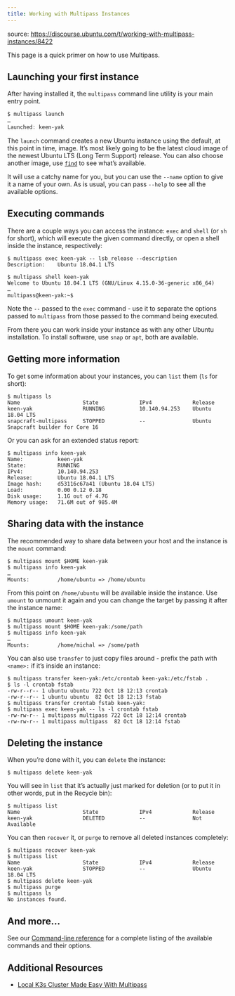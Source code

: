 ```yaml
---
title: Working with Multipass Instances
---
```


source: https://discourse.ubuntu.com/t/working-with-multipass-instances/8422

This page is a quick primer on how to use Multipass.

Launching your first instance
-----------------------------

After having installed it, the `multipass` command line utility is your main entry point.

```powershell title="PowerShell"
$ multipass launch
…
Launched: keen-yak

```

The `launch` command creates a new Ubuntu instance using the default, at this point in time, image. It’s most likely going to be the latest cloud image of the newest Ubuntu LTS (Long Term Support) release. You can also choose another image, use [`find`](https://discourse.ubuntu.com/t/multipass-find-command/8351) to see what’s available.

It will use a catchy name for you, but you can use the `--name` option to give it a name of your own. As is usual, you can pass `--help` to see all the available options.

Executing commands
------------------

There are a couple ways you can access the instance: `exec` and `shell` (or `sh` for short), which will execute the given command directly, or open a shell inside the instance, respectively:

```
$ multipass exec keen-yak -- lsb_release --description
Description:    Ubuntu 18.04.1 LTS

```

```
$ multipass shell keen-yak
Welcome to Ubuntu 18.04.1 LTS (GNU/Linux 4.15.0-36-generic x86_64)
…
multipass@keen-yak:~$

```

Note the `--` passed to the `exec` command - use it to separate the options passed to `multipass` from those passed to the command being executed.

From there you can work inside your instance as with any other Ubuntu installation. To install software, use `snap` or `apt`, both are available.

Getting more information
------------------------

To get some information about your instances, you can `list` them (`ls` for short):

```
$ multipass ls
Name                    State             IPv4             Release
keen-yak                RUNNING           10.140.94.253    Ubuntu 18.04 LTS
snapcraft-multipass     STOPPED           --               Ubuntu Snapcraft builder for Core 16

```

Or you can ask for an extended status report:

```
$ multipass info keen-yak
Name:           keen-yak
State:          RUNNING
IPv4:           10.140.94.253
Release:        Ubuntu 18.04.1 LTS
Image hash:     d53116c67a41 (Ubuntu 18.04 LTS)
Load:           0.00 0.12 0.18
Disk usage:     1.1G out of 4.7G
Memory usage:   71.6M out of 985.4M

```

Sharing data with the instance
------------------------------

The recommended way to share data between your host and the instance is the `mount` command:

```
$ multipass mount $HOME keen-yak
$ multipass info keen-yak
…
Mounts:         /home/ubuntu => /home/ubuntu

```

From this point on `/home/ubuntu` will be available inside the instance. Use `umount` to unmount it again and you can change the target by passing it after the instance name:

```
$ multipass umount keen-yak
$ multipass mount $HOME keen-yak:/some/path
$ multipass info keen-yak                
…
Mounts:         /home/michal => /some/path

```

You can also use `transfer` to just copy files around - prefix the path with `<name>:` if it’s inside an instance:

```
$ multipass transfer keen-yak:/etc/crontab keen-yak:/etc/fstab .
$ ls -l crontab fstab
-rw-r--r-- 1 ubuntu ubuntu 722 Oct 18 12:13 crontab
-rw-r--r-- 1 ubuntu ubuntu  82 Oct 18 12:13 fstab
$ multipass transfer crontab fstab keen-yak:
$ multipass exec keen-yak -- ls -l crontab fstab
-rw-rw-r-- 1 multipass multipass 722 Oct 18 12:14 crontab
-rw-rw-r-- 1 multipass multipass  82 Oct 18 12:14 fstab

```

Deleting the instance
---------------------

When you’re done with it, you can `delete` the instance:

```
$ multipass delete keen-yak

```

You will see in `list` that it’s actually just marked for deletion (or to put it in other words, put in the Recycle bin):

```
$ multipass list
Name                    State             IPv4             Release
keen-yak                DELETED           --               Not Available

```

You can then `recover` it, or `purge` to remove all deleted instances completely:

```
$ multipass recover keen-yak
$ multipass list
Name                    State             IPv4             Release
keen-yak                STOPPED           --               Ubuntu 18.04 LTS
$ multipass delete keen-yak
$ multipass purge
$ multipass ls
No instances found.

```

And more…
---------

See our [Command-line reference](https://discourse.ubuntu.com/t/multipass-documentation-outline/8294#command-line-reference) for a complete listing of the available commands and their options.


## Additional Resources

- [Local K3s Cluster Made Easy With Multipass](local-k3s-cluster-multipass)